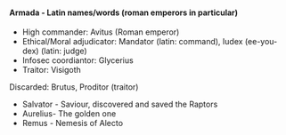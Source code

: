 #### Armada - Latin names/words (roman emperors in particular)
- High commander: Avitus (Roman emperor)
- Ethical/Moral adjudicator: Mandator (latin: command), Iudex (ee-you-dex) (latin: judge)
- Infosec coordiantor: Glycerius
- Traitor: Visigoth

Discarded: Brutus, Proditor (traitor)

- Salvator - Saviour, discovered and saved the Raptors
- Aurelius- The golden one
- Remus - Nemesis of Alecto
